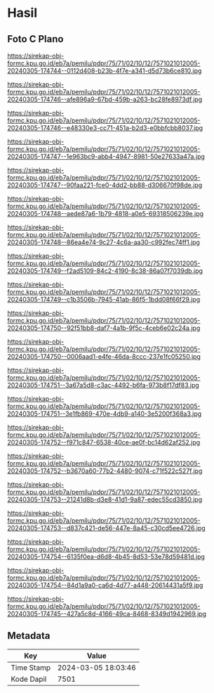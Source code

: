 # Hasil

## Foto C Plano

https://sirekap-obj-formc.kpu.go.id/eb7a/pemilu/pdpr/75/71/02/10/12/7571021012005-20240305-174744--0112d408-b23b-4f7e-a341-d5d73b6ce810.jpg

https://sirekap-obj-formc.kpu.go.id/eb7a/pemilu/pdpr/75/71/02/10/12/7571021012005-20240305-174746--afe896a9-67bd-459b-a263-bc28fe8973df.jpg

https://sirekap-obj-formc.kpu.go.id/eb7a/pemilu/pdpr/75/71/02/10/12/7571021012005-20240305-174746--e48330e3-cc71-451a-b2d3-e0bbfcbb8037.jpg

https://sirekap-obj-formc.kpu.go.id/eb7a/pemilu/pdpr/75/71/02/10/12/7571021012005-20240305-174747--1e963bc9-abb4-4947-8981-50e27633a47a.jpg

https://sirekap-obj-formc.kpu.go.id/eb7a/pemilu/pdpr/75/71/02/10/12/7571021012005-20240305-174747--90faa221-fce0-4dd2-bb88-d306670f98de.jpg

https://sirekap-obj-formc.kpu.go.id/eb7a/pemilu/pdpr/75/71/02/10/12/7571021012005-20240305-174748--aede87a6-1b79-4818-a0e5-69318506239e.jpg

https://sirekap-obj-formc.kpu.go.id/eb7a/pemilu/pdpr/75/71/02/10/12/7571021012005-20240305-174748--86ea4e74-9c27-4c6a-aa30-c992fec74ff1.jpg

https://sirekap-obj-formc.kpu.go.id/eb7a/pemilu/pdpr/75/71/02/10/12/7571021012005-20240305-174749--f2ad5109-84c2-4190-8c38-86a07f7039db.jpg

https://sirekap-obj-formc.kpu.go.id/eb7a/pemilu/pdpr/75/71/02/10/12/7571021012005-20240305-174749--c1b3506b-7945-41ab-86f5-1bdd08f66f29.jpg

https://sirekap-obj-formc.kpu.go.id/eb7a/pemilu/pdpr/75/71/02/10/12/7571021012005-20240305-174750--92f51bb8-daf7-4a1b-9f5c-4ceb6e02c24a.jpg

https://sirekap-obj-formc.kpu.go.id/eb7a/pemilu/pdpr/75/71/02/10/12/7571021012005-20240305-174750--0006aad1-e4fe-46da-8ccc-237e1fc05250.jpg

https://sirekap-obj-formc.kpu.go.id/eb7a/pemilu/pdpr/75/71/02/10/12/7571021012005-20240305-174751--3a67a5d8-c3ac-4492-b6fa-973b8f17df83.jpg

https://sirekap-obj-formc.kpu.go.id/eb7a/pemilu/pdpr/75/71/02/10/12/7571021012005-20240305-174751--3e1fb869-470e-4db9-a140-3e5200f368a3.jpg

https://sirekap-obj-formc.kpu.go.id/eb7a/pemilu/pdpr/75/71/02/10/12/7571021012005-20240305-174752--f971c847-6538-40ce-ae0f-bc14d62af252.jpg

https://sirekap-obj-formc.kpu.go.id/eb7a/pemilu/pdpr/75/71/02/10/12/7571021012005-20240305-174752--b3670a60-77b2-4480-9074-c71f522c527f.jpg

https://sirekap-obj-formc.kpu.go.id/eb7a/pemilu/pdpr/75/71/02/10/12/7571021012005-20240305-174753--21241d8b-d3e8-41d1-9a87-edec55cd3850.jpg

https://sirekap-obj-formc.kpu.go.id/eb7a/pemilu/pdpr/75/71/02/10/12/7571021012005-20240305-174753--d837c421-de56-447e-8a45-c30cd5ee4726.jpg

https://sirekap-obj-formc.kpu.go.id/eb7a/pemilu/pdpr/75/71/02/10/12/7571021012005-20240305-174754--6135f0ea-d6d8-4b45-8d53-53e78d59481d.jpg

https://sirekap-obj-formc.kpu.go.id/eb7a/pemilu/pdpr/75/71/02/10/12/7571021012005-20240305-174754--84d1a9a0-ca6d-4d77-a448-20614431a5f9.jpg

https://sirekap-obj-formc.kpu.go.id/eb7a/pemilu/pdpr/75/71/02/10/12/7571021012005-20240305-174745--427a5c8d-4166-49ca-8468-8349d1942969.jpg


## Metadata

| Key        | Value               |
| ---------- | ------------------- |
| Time Stamp | 2024-03-05 18:03:46 |
| Kode Dapil | 7501                |



